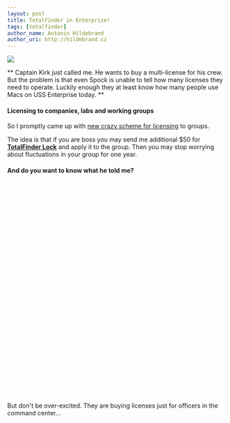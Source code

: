```yaml
---
layout: post
title: TotalFinder in Enterprise!
tags: [totalfinder]
author_name: Antonin Hildebrand
author_uri: http://hildebrand.cz
---
```


<img src="{{site.url}}/shared/img/totalfinder-icon-lock.png" class="intro-icon"/>

** Captain Kirk just called me. He wants to buy a multi-license for his crew. But the problem is that even Spock is unable to tell how many licenses they need to operate. Luckily enough they at least know how many people use Macs on USS Enterprise today. **

#### Licensing to companies, labs and working groups

So I promptly came up with [new crazy scheme for licensing](http://totalfinder.binaryage.com/office-license) to groups. 

The idea is that if you are boss you may send me additional $50 for **[TotalFinder Lock](https://sites.fastspring.com/binaryage/instant/totalfinderlock)** and apply it to the group. Then you may stop worrying about fluctuations in your group for one year.

#### And do you want to know what he told me?

<object width="620" height="490"><param name="movie" value="http://www.youtube.com/v/sghncnGkFAo?fs=1&amp;hl=en_US"></param><param name="allowFullScreen" value="true"></param><param name="allowscriptaccess" value="always"></param><embed src="http://www.youtube.com/v/sghncnGkFAo?fs=1&amp;hl=en_US" type="application/x-shockwave-flash" allowscriptaccess="always" allowfullscreen="true" width="620" height="490"></embed></object>

But don't be over-excited. They are buying licenses just for officers in the command center...